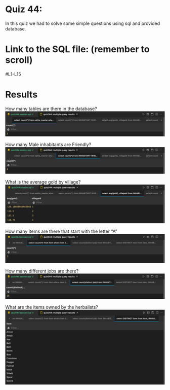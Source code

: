 # Quiz 44: 

In this quiz we had to solve some simple questions using sql and provided database.

# Link to the SQL file: (remember to scroll)

#L1-L15

# Results 

How many tables are there in the database?
![quiz44results-1](./1.png)

How many Male inhabitants are Friendly?
![quiz44results-2](./2.png)

What is the average gold by village?
![quiz44results-3](./3.png)

How many items are there that start with the letter “A”
![quiz44results-4](./4.png)

How many different jobs are there? 
![quiz44results-5](./5.png)

What are the items owned by the herbalists?
![quiz44results-6](./6.png)

